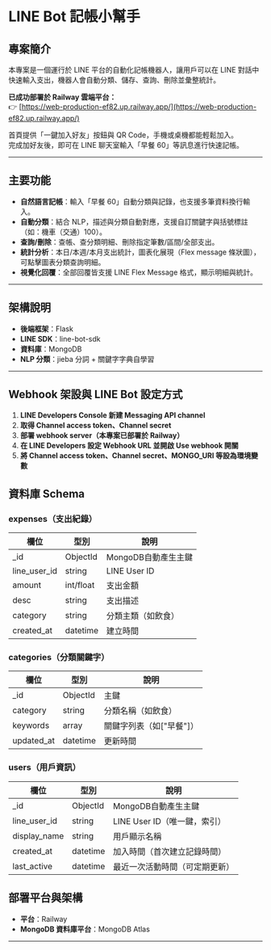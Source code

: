 # LINE Bot 記帳小幫手

## 專案簡介
本專案是一個運行於 LINE 平台的自動化記帳機器人，讓用戶可以在 LINE 對話中快速輸入支出，機器人會自動分類、儲存、查詢、刪除並彙整統計。

**已成功部署於 Railway 雲端平台：**  
👉 [https://web-production-ef82.up.railway.app/](https://web-production-ef82.up.railway.app/)

首頁提供「一鍵加入好友」按鈕與 QR Code，手機或桌機都能輕鬆加入。  
完成加好友後，即可在 LINE 聊天室輸入「早餐 60」等訊息進行快速記帳。

---

## 主要功能

- **自然語言記帳**：輸入「早餐 60」自動分類與記錄，也支援多筆資料換行輸入。
- **自動分類**：結合 NLP，描述與分類自動對應，支援自訂關鍵字與括號標註（如：機車（交通）100）。
- **查詢/刪除**：查帳、查分類明細、刪除指定筆數/區間/全部支出。
- **統計分析**：本日/本週/本月支出統計，圖表化展現（Flex message 條狀圖），可點擊圖表分類查詢明細。
- **視覺化回覆**：全部回覆皆支援 LINE Flex Message 格式，顯示明細與統計。

---

## 架構說明

- **後端框架**：Flask
- **LINE SDK**：line-bot-sdk
- **資料庫**：MongoDB
- **NLP 分類**：jieba 分詞 + 關鍵字字典自學習

---
## Webhook 架設與 LINE Bot 設定方式

1. **LINE Developers Console 新建 Messaging API channel**
2. **取得 Channel access token、Channel secret**
3. **部署 webhook server（本專案已部署於 Railway）**
4. **在 LINE Developers 設定 Webhook URL 並開啟 Use webhook 開關**  
5. **將 Channel access token、Channel secret、MONGO_URI 等設為環境變數**

## 資料庫 Schema

### expenses（支出紀錄）

| 欄位        | 型別      | 說明                  |
|-------------|-----------|-----------------------|
| _id         | ObjectId  | MongoDB自動產生主鍵   |
| line_user_id| string    | LINE User ID          |
| amount      | int/float | 支出金額              |
| desc        | string    | 支出描述              |
| category    | string    | 分類主類（如飲食）    |
| created_at  | datetime  | 建立時間              |

### categories（分類關鍵字）

| 欄位      | 型別    | 說明                        |
|-----------|---------|-----------------------------|
| _id       | ObjectId| 主鍵                        |
| category  | string  | 分類名稱（如飲食）          |
| keywords  | array   | 關鍵字列表（如["早餐"]）    |
| updated_at| datetime| 更新時間                    |

### users（用戶資訊）

| 欄位         | 型別      | 說明                               |
|--------------|-----------|------------------------------------|
| _id          | ObjectId  | MongoDB自動產生主鍵                |
| line_user_id | string    | LINE User ID（唯一鍵，索引）        |
| display_name | string    | 用戶顯示名稱                       |
| created_at   | datetime  | 加入時間（首次建立記錄時間）        |
| last_active  | datetime  | 最近一次活動時間（可定期更新）      |

## 部署平台與架構

- **平台**：Railway
- **MongoDB 資料庫平台**：MongoDB Atlas
---